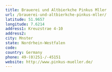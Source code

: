 ```yaml
---
title: Brauerei und Altbierkche Pinkus Mller
url: /brauerei-und-altbierkche-pinkus-mller/
latitude: 51.9657
longitude: 7.6214
address1: Kreuzstrae 4-10
address2: 
city: Mnster
state: Nordrhein-Westfalen
code: 
country: Germany
phone: 49-(0)251-/-45151
website: http://www.pinkus-mueller.de/
---
```



